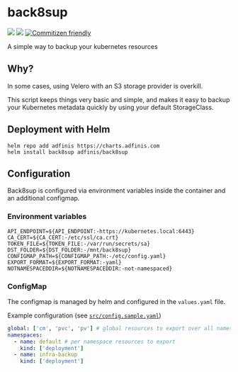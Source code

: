 # back8sup

[![](https://images.microbadger.com/badges/image/adfinissygroup/back8sup.svg)](https://microbadger.com/images/adfinissygroup/back8sup "Get your own image badge on microbadger.com") [![](https://images.microbadger.com/badges/version/adfinissygroup/back8sup.svg)](https://microbadger.com/images/adfinissygroup/back8sup "Get your own version badge on microbadger.com") [![Commitizen friendly](https://img.shields.io/badge/commitizen-friendly-brightgreen.svg)](http://commitizen.github.io/cz-cli/)

A simple way to backup your kubernetes resources

## Why?

In some cases, using Velero with an S3 storage provider is overkill.

This script keeps things very basic and simple, and makes it easy to backup your Kubernetes metadata quickly by using your default StorageClass.

## Deployment with Helm

```shell
helm repo add adfinis https://charts.adfinis.com
helm install back8sup adfinis/back8sup
```
## Configuration

Back8sup is configured via environment variables inside the container and an additional configmap.

### Environment variables

```shell
API_ENDPOINT=${API_ENDPOINT:-https://kubernetes.local:6443}
CA_CERT=${CA_CERT:-/etc/ssl/ca.crt}
TOKEN_FILE=${TOKEN_FILE:-/var/run/secrets/sa}
DST_FOLDER=${DST_FOLDER:-/mnt/back8sup}
CONFIGMAP_PATH=${CONFIGMAP_PATH:-/etc/config.yaml}
EXPORT_FORMAT=${EXPORT_FORMAT:-yaml}
NOTNAMESPACEDDIR=${NOTNAMESPACEDDIR:-not-namespaced}
```

### ConfigMap

The configmap is managed by helm and configured in the `values.yaml` file.

Example configuration (see [`src/config.sample.yaml`](src/config.sample.yaml))

```yaml
global: ['cm', 'pvc', 'pv'] # global resources to export over all namespaces
namespaces:
  - name: default # per namespace resources to export
    kind: ['deployment']
  - name: infra-backup
    kind: ['deployment']
```
